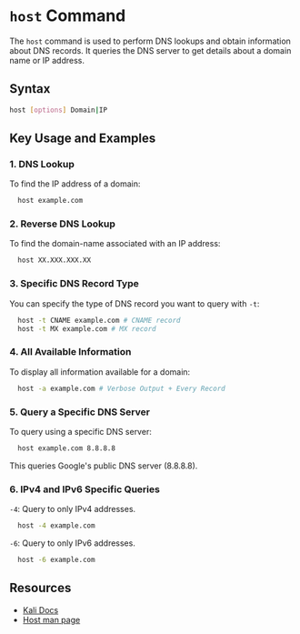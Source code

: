 # `host` Command

The `host` command is used to perform DNS lookups and obtain information about DNS records. It queries the DNS server to get details about a domain name or IP address.

## Syntax

```bash
host [options] Domain|IP
```

## Key Usage and Examples

### 1. DNS Lookup

To find the IP address of a domain:

  ```bash
    host example.com
  ```

### 2. Reverse DNS Lookup
To find the domain-name associated with an IP address:
  ```bash
    host XX.XXX.XXX.XX
  ```

### 3. Specific DNS Record Type

You can specify the type of DNS record you want to query with `-t`:
  ```bash
    host -t CNAME example.com # CNAME record
    host -t MX example.com # MX record
  ```


### 4. All Available Information

To display all information available for a domain:

  ```bash
    host -a example.com # Verbose Output + Every Record
  ```

### 5. Query a Specific DNS Server

To query using a specific DNS server:

  ```bash
    host example.com 8.8.8.8
  ```
  This queries Google's public DNS server (8.8.8.8).

### 6. IPv4 and IPv6 Specific Queries

`-4`: Query to only IPv4 addresses.

  ```bash
    host -4 example.com
  ```

`-6`: Query to only IPv6 addresses.

  ```bash
    host -6 example.com
  ```

## Resources
- [Kali Docs](https://www.kali.org/tools/bind9/#host)
- [Host man page](https://linuxcommandlibrary.com/man/host)